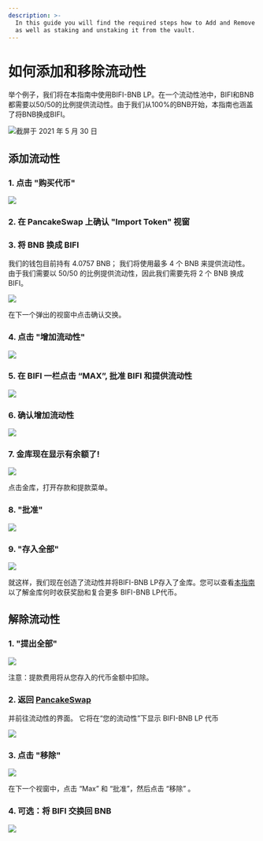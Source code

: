 ```yaml
---
description: >-
  In this guide you will find the required steps how to Add and Remove Liquidity
  as well as staking and unstaking it from the vault.
---
```


# 如何添加和移除流动性

举个例子，我们将在本指南中使用BIFI-BNB LP。在一个流动性池中，BIFI和BNB都需要以50/50的比例提供流动性。由于我们从100%的BNB开始，本指南也涵盖了将BNB换成BIFI。

![截屏于 2021 年 5 月 30 日](../../.gitbook/assets/add-liq-bifi-bnb-lp-rate.png)

## 添加流动性

### 1. 点击 "购买代币"

![](../../.gitbook/assets/add-liq-buy-token.png)

### 2. 在 PancakeSwap 上确认 "Import Token" 视窗

### 3. 将 BNB 换成 BIFI

我们的钱包目前持有 4.0757 BNB； 我们将使用最多 4 个 BNB 来提供流动性。 由于我们需要以 50/50 的比例提供流动性，因此我们需要先将 2 个 BNB 换成 BIFI。

![](../../.gitbook/assets/add-liq-swap-bnb-to-bifi.png)

在下一个弹出的视窗中点击确认交换。

### 4. 点击 "增加流动性"

![](../../.gitbook/assets/add-liq-button.png)

### 5. 在 BIFI 一栏点击 “MAX”, 批准 BIFI 和提供流动性

![](../../.gitbook/assets/add-liq-supply-bifi-bnb-lp.png)

### 6. 确认增加流动性

![](../../.gitbook/assets/add-liq-confirm-supply.png)

### 7. 金库现在显示有余额了!

![](../../.gitbook/assets/add-liq-balance.png)

点击金库，打开存款和提款菜单。

### 8. "批准"

![](../../.gitbook/assets/add-liq-approve-vault.png)

### 9. "存入全部"

![](../../.gitbook/assets/add-liq-deposit-all.png)

就这样，我们现在创造了流动性并将BIFI-BNB LP存入了金库。您可以查看[本指南](how-to-check-harvesting-compounding-rate.md) 以了解金库何时收获奖励和复合更多 BIFI-BNB LP代币。

## 解除流动性

### 1. "提出全部"

![](../../.gitbook/assets/remove-liq-withdraw-all.png)

注意：提款费用将从您存入的代币金额中扣除。

### 2. 返回 [PancakeSwap](https://exchange.pancakeswap.finance/#/pool)

并前往流动性的界面。 它将在“您的流动性”下显示 BIFI-BNB LP 代币

![](../../.gitbook/assets/remove-liq-pancake-liquidity.png)

### 3. 点击 "移除"

![](../../.gitbook/assets/remove-liq-remove.png)

在下一个视窗中，点击 “Max” 和 “批准”，然后点击 “移除” 。

### 4. 可选：将 BIFI 交换回 BNB

![](../../.gitbook/assets/remove-liq-swap-back.png)

